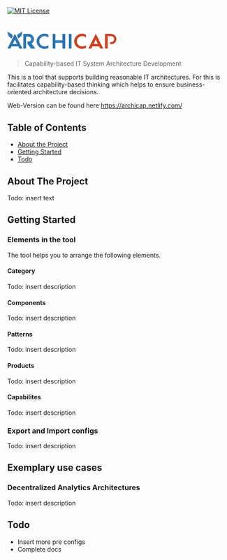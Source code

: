 [![MIT License][license-shield]][license-url]

# <img src="src/assets/logo_color.png" alt="Archicap" width="250">

> Capability-based IT System Architecture Development

This is a tool that supports building reasonable IT architectures. For this is facilitates capability-based thinking which helps to ensure business-oriented architecture decisions.

Web-Version can be found here https://archicap.netlify.com/

<!-- TABLE OF CONTENTS -->
## Table of Contents
* [About the Project](#about-the-project)
* [Getting Started](#getting-started)
* [Todo](#getting-started)

<!-- ABOUT THE PROJECT -->
## About The Project

Todo: insert text

<!-- GETTING STARTED -->
## Getting Started

### Elements in the tool

The tool helps you to arrange the following elements.

#### Category

Todo: insert description

#### Components

Todo: insert description

#### Patterns

Todo: insert description

#### Products

Todo: insert description

#### Capabilites

Todo: insert description

### Export and Import configs

Todo: insert description

## Exemplary use cases

### Decentralized Analytics Architectures

Todo: insert description


<!-- TODO -->
## Todo
* Insert more pre configs
* Complete docs


<!-- MARKDOWN LINKS & IMAGES -->
[license-shield]: https://img.shields.io/badge/license-MIT-blue.svg?style=flat-square
[license-url]: https://choosealicense.com/licenses/mit
